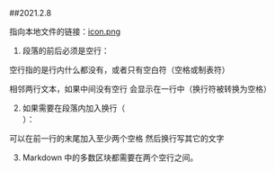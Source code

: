 ##2021.2.8

指向本地文件的链接：[icon.png](./images/icon.png)

1. 段落的前后必须是空行：

空行指的是行内什么都没有，或者只有空白符（空格或制表符）

相邻两行文本，如果中间没有空行 会显示在一行中（换行符被转换为空格）

2. 如果需要在段落内加入换行（<br>）：

可以在前一行的末尾加入至少两个空格
然后换行写其它的文字

3. Markdown 中的多数区块都需要在两个空行之间。
